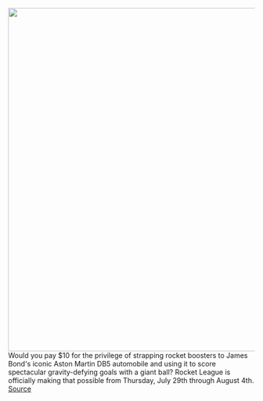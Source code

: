 <img src='' width='700px' /><br/>
Would you pay $10 for the privilege of strapping rocket boosters to James Bond's iconic Aston Martin DB5 automobile and using it to score spectacular gravity-defying goals with a giant ball? Rocket League is officially making that possible from Thursday, July 29th through August 4th.
<a href='https://www.theverge.com/2021/7/28/22597111/rocket-league-james-bond-aston-martin-mgm-psyonix-epic'> Source <a/>